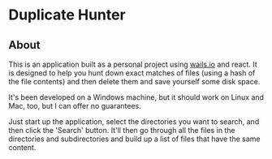 # Duplicate Hunter

## About

This is an application built as a personal project using [wails.io](https://wails.io) and react. It is designed to help you hunt down exact matches of files (using a hash of the file contents) and then delete them and save yourself some disk space.

It's been developed on a Windows machine, but it should work on Linux and Mac, too, but I can offer no guarantees.

Just start up the application, select the directories you want to search, and then click the 'Search' button.  It'll then go through all the files in the directories and subdirectories and build up a list of files that have the same content.

